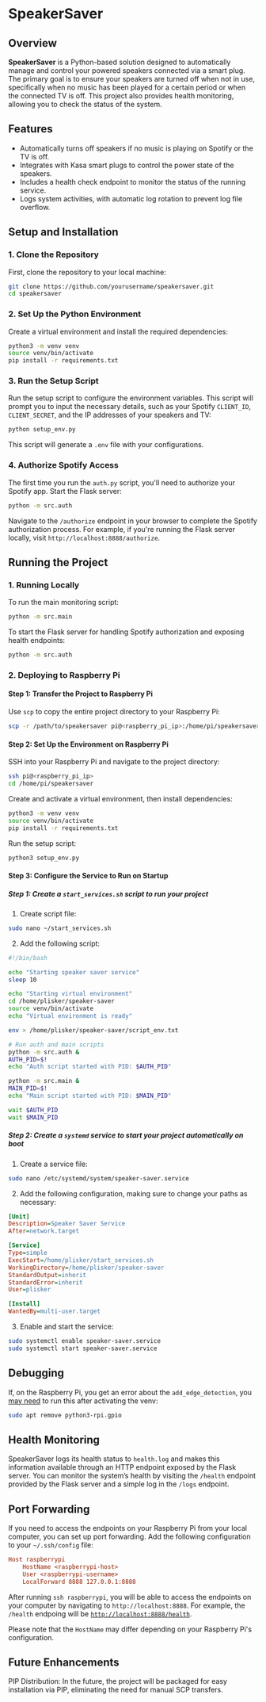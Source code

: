 # SpeakerSaver

## Overview

**SpeakerSaver** is a Python-based solution designed to automatically manage and control your powered speakers connected via a smart plug. The primary goal is to ensure your speakers are turned off when not in use, specifically when no music has been played for a certain period or when the connected TV is off. This project also provides health monitoring, allowing you to check the status of the system.

## Features

- Automatically turns off speakers if no music is playing on Spotify or the TV is off.
- Integrates with Kasa smart plugs to control the power state of the speakers.
- Includes a health check endpoint to monitor the status of the running service.
- Logs system activities, with automatic log rotation to prevent log file overflow.

## Setup and Installation

### 1. Clone the Repository

First, clone the repository to your local machine:

```bash
git clone https://github.com/yourusername/speakersaver.git
cd speakersaver
```

### 2. Set Up the Python Environment

Create a virtual environment and install the required dependencies:

```bash
python3 -m venv venv
source venv/bin/activate
pip install -r requirements.txt
```

### 3. Run the Setup Script

Run the setup script to configure the environment variables. This script will prompt you to input the necessary details, such as your Spotify `CLIENT_ID`, `CLIENT_SECRET`, and the IP addresses of your speakers and TV:

```bash
python setup_env.py
```

This script will generate a `.env` file with your configurations.

### 4. Authorize Spotify Access

The first time you run the `auth.py` script, you'll need to authorize your Spotify app. Start the Flask server:

```bash
python -m src.auth
```

Navigate to the `/authorize` endpoint in your browser to complete the Spotify authorization process. For example, if you're running the Flask server locally, visit `http://localhost:8888/authorize`.

## Running the Project

### 1. Running Locally

To run the main monitoring script:

```bash
python -m src.main
```

To start the Flask server for handling Spotify authorization and exposing health endpoints:

```bash
python -m src.auth
```

### 2. Deploying to Raspberry Pi

#### Step 1: Transfer the Project to Raspberry Pi

Use `scp` to copy the entire project directory to your Raspberry Pi:

```bash
scp -r /path/to/speakersaver pi@<raspberry_pi_ip>:/home/pi/speakersaver
```

#### Step 2: Set Up the Environment on Raspberry Pi

SSH into your Raspberry Pi and navigate to the project directory:

```bash
ssh pi@<raspberry_pi_ip>
cd /home/pi/speakersaver
```

Create and activate a virtual environment, then install dependencies:

```bash
python3 -m venv venv
source venv/bin/activate
pip install -r requirements.txt
```

Run the setup script:

```bash
python3 setup_env.py
```

#### Step 3: Configure the Service to Run on Startup

##### Step 1: Create a `start_services.sh` script to run your project

1. Create script file:

```bash
sudo nano ~/start_services.sh
```

2. Add the following script:

```bash
#!/bin/bash

echo "Starting speaker saver service"
sleep 10

echo "Starting virtual environment"
cd /home/plisker/speaker-saver
source venv/bin/activate
echo "Virtual environment is ready"

env > /home/plisker/speaker-saver/script_env.txt

# Run auth and main scripts
python -m src.auth &
AUTH_PID=$!
echo "Auth script started with PID: $AUTH_PID"

python -m src.main &
MAIN_PID=$!
echo "Main script started with PID: $MAIN_PID"

wait $AUTH_PID
wait $MAIN_PID
```

##### Step 2: Create a `systemd` service to start your project automatically on boot

1. Create a service file:

```bash
sudo nano /etc/systemd/system/speaker-saver.service
```

2. Add the following configuration, making sure to change your paths as necessary:

```ini
[Unit]
Description=Speaker Saver Service
After=network.target

[Service]
Type=simple
ExecStart=/home/plisker/start_services.sh
WorkingDirectory=/home/plisker/speaker-saver
StandardOutput=inherit
StandardError=inherit
User=plisker

[Install]
WantedBy=multi-user.target
```

3. Enable and start the service:

```bash
sudo systemctl enable speaker-saver.service
sudo systemctl start speaker-saver.service
```

## Debugging

If, on the Raspberry Pi, you get an error about the `add_edge_detection`, you [may need](https://forums.raspberrypi.com/viewtopic.php?p=2230294&sid=ed8d0635e8e6760b1919468cb751a5e1#p2230294) to run this after activating the venv:

```bash
sudo apt remove python3-rpi.gpio
```

## Health Monitoring

SpeakerSaver logs its health status to `health.log` and makes this information available through an HTTP endpoint exposed by the Flask server. You can monitor the system’s health by visiting the `/health` endpoint provided by the Flask server and a simple log in the `/logs` endpoint.

## Port Forwarding

If you need to access the endpoints on your Raspberry Pi from your local computer, you can set up port forwarding. Add the following configuration to your `~/.ssh/config` file:

```ini
Host raspberrypi
    HostName <raspberrypi-host>
    User <raspberrypi-username>
    LocalForward 8888 127.0.0.1:8888
```

After running `ssh raspberrypi`, you will be able to access the endpoints on your computer by navigating to `http://localhost:8888`. For example, the `/health` endpoing will be [`http://localhost:8888/health`](http://localhost:8888/health).

Please note that the `HostName` may differ depending on your Raspberry Pi's configuration.

## Future Enhancements

PIP Distribution: In the future, the project will be packaged for easy installation via PIP, eliminating the need for manual SCP transfers.
